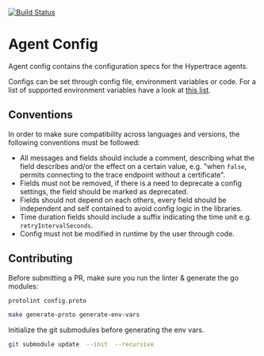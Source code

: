 [![Build Status][ci-img]][ci]

# Agent Config

Agent config contains the configuration specs for the Hypertrace agents.

Configs can be set through config file, environment variables or code. For a list of supported environment variables have a look at [this list](ENV_VARS.md).

## Conventions

In order to make sure compatibility across languages and versions, the following conventions must be followed:

- All messages and fields should include a comment, describing what the field describes and/or the effect on a certain value, e.g. "when `false`, permits connecting to the trace endpoint without a certificate".
- Fields must not be removed, if there is a need to deprecate a config settings, the field should be marked as deprecated.
- Fields should not depend on each others, every field should be independent and self contained to avoid config logic in the libraries.
- Time duration fields should include a suffix indicating the time unit e.g. `retryIntervalSeconds`.
- Config must not be modified in runtime by the user through code.

## Contributing

Before submitting a PR, make sure you run the linter & generate the go modules:

```bash
protolint config.proto
```
```bash
make generate-proto generate-env-vars
```

[ci-img]: https://github.com/hypertrace/agent-config/workflows/lint%20protobuf/badge.svg
[ci]: https://github.com/hypertrace/agent-config/actions

Initialize the git submodules before generating the env vars.
```bash
git submodule update  --init  --recursive
```
